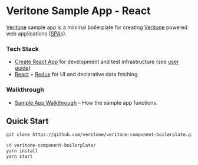 # Veritone Sample App - React

[Veritone][veri] sample app is a minimal boilerplate for creating [Veritone][veri] powered web applications ([SPA](https://en.wikipedia.org/wiki/Single-page_application)s).


### Tech Stack

* [Create React App][cra] for development and test infrastructure (see [user guide][cradocs])
* [React][react] + [Redux][redux] for UI and declarative data fetching.


### Walkthrough


* [Sample App Walkthrough][saw] – How the sample app functions.



## Quick Start

```sh
git clone https://github.com/veritone/veritone-component-boilerplate.git

cd veritone-component-boilerplate/
yarn install
yarn start
```


[cra]: https://github.com/facebookincubator/create-react-app
[cradocs]: https://github.com/facebookincubator/create-react-app/blob/master/packages/react-scripts/template/README.md
[react]: https://facebook.github.io/react/
[redux]: http://redux.js.org/
[veri]: https://veritone.com/
[saw]: https://veritone-developer.atlassian.net/wiki/spaces/DOC/pages/17989665/Sample+App+Walkthrough